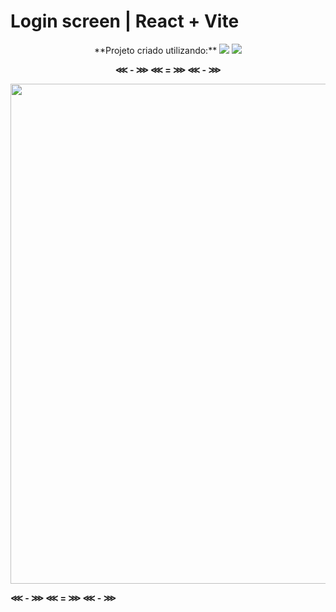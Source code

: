 # Login screen | React + Vite

<div align="center">
**Projeto criado utilizando:**
<img src = "https://img.shields.io/badge/React-20232A?style=for-the-badge&logo=react&logoColor=61DAFB">
<img src = "https://img.shields.io/badge/CSS3-1572B6?style=for-the-badge&logo=css3&logoColor=white">

**⋘ - ⋙
⋘ = ⋙
⋘ - ⋙**

</div>

<div align="center">
<img src = "https://github.com/user-attachments/assets/05bee8a1-74e8-498e-9cd6-0239b53aaf87" width="800px">
</div>

**⋘ - ⋙
⋘ = ⋙
⋘ - ⋙**
